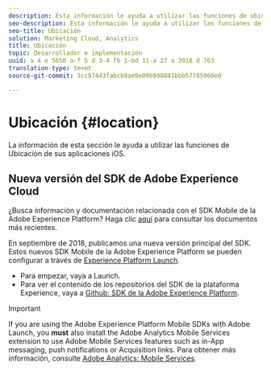 ```yaml
---
description: Esta información le ayuda a utilizar las funciones de ubicación de sus aplicaciones iOS.
seo-description: Esta información le ayuda a utilizar las funciones de ubicación de sus aplicaciones iOS.
seo-title: Ubicación
solution: Marketing Cloud, Analytics
title: Ubicación
topic: Desarrollador e implementación
uuid: a 4 e 5650 a-f 5 d 3-4 fb 1-bd 11-a 27 a 3918 d 763
translation-type: tm+mt
source-git-commit: 3cc97443fabcb9ae9e09b998801bbb57785960e0

---
```



# Ubicación {#location}

La información de esta sección le ayuda a utilizar las funciones de Ubicación de sus aplicaciones iOS.

## Nueva versión del SDK de Adobe Experience Cloud

¿Busca información y documentación relacionada con el SDK Mobile de la Adobe Experience Platform? Haga clic [aquí](https://aep-sdks.gitbook.io/docs/) para consultar los documentos más recientes.

En septiembre de 2018, publicamos una nueva versión principal del SDK. Estos nuevos SDK Mobile de la Adobe Experience Platform se pueden configurar a través de [Experience Platform Launch](https://www.adobe.com/experience-platform/launch.html).

* Para empezar, vaya a Launch.
* Para ver el contenido de los repositorios del SDK de la plataforma Experience, vaya a [Github: SDK de la Adobe Experience Platform](https://github.com/Adobe-Marketing-Cloud/acp-sdks).

>[!IMPORTANT]
>
> If you are using the Adobe Experience Platform Mobile SDKs with Adobe Launch, you **must** also install the Adobe Analytics Mobile Services extension to use Adobe Mobile Services features such as in-App messaging, push notifications or Acquisition links. Para obtener más información, consulte [Adobe Analytics: Mobile Services](https://aep-sdks.gitbook.io/docs/using-mobile-extensions/adobe-analytics-mobile-services).